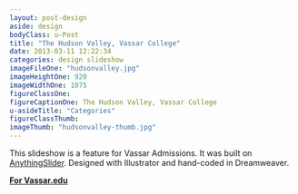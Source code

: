 ```yaml
---
layout: post-design
aside: design
bodyClass: u-Post
title: "The Hudson Valley, Vassar College"
date: 2013-03-11 12:22:34
categories: design slideshow
imageFileOne: "hudsonvalley.jpg"
imageHeightOne: 920
imageWidthOne: 1075
figureClassOne:
figureCaptionOne: The Hudson Valley, Vassar College
u-asideTitle: "Categories"
figureClassThumb:
imageThumb: "hudsonvalley-thumb.jpg"
---
```


This slideshow is a feature for Vassar Admissions. It was built on [AnythingSlider](https://github.com/CSS-Tricks/AnythingSlider "AnythingSlider"). Designed with Illustrator and hand-coded in Dreamweaver.

[<b class="u-pageLink--external">For Vassar.edu</b>](http://admissions.vassar.edu/hudsonvalley/ "For Vassar.edu")
